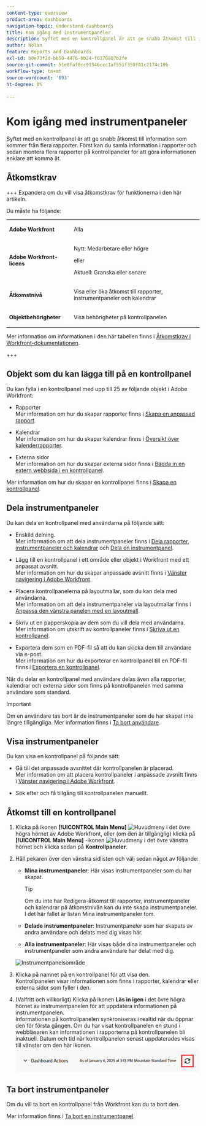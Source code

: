 ```yaml
---
content-type: overview
product-area: dashboards
navigation-topic: understand-dashboards
title: Kom igång med instrumentpaneler
description: Syftet med en kontrollpanel är att ge snabb åtkomst till information. Du kan samla information i rapporter och sedan placera dem på kontrollpaneler för att göra informationen enklare att komma åt.
author: Nolan
feature: Reports and Dashboards
exl-id: b0e73f2d-bb50-4476-bb24-f0378807b2fe
source-git-commit: 51e8faf8cc91546ccc1af551f359f81c2174c19b
workflow-type: tm+mt
source-wordcount: '693'
ht-degree: 0%

---
```


# Kom igång med instrumentpaneler

<!-- Audited: 1/2024 -->

Syftet med en kontrollpanel är att ge snabb åtkomst till information som kommer från flera rapporter. Först kan du samla information i rapporter och sedan montera flera rapporter på kontrollpaneler för att göra informationen enklare att komma åt.

## Åtkomstkrav

+++ Expandera om du vill visa åtkomstkrav för funktionerna i den här artikeln.

Du måste ha följande:

<table style="table-layout:auto">
 <col> 
 </col> 
 <col> 
 </col> 
 <tbody> 
  <tr> 
   <td> <p><strong>Adobe Workfront</strong></p> </td> 
   <td>Alla</td> 
  </tr> 
  <tr> 
   <td> <p><strong>Adobe Workfront-licens</strong></p> </td> 
   <td> <p>Nytt: Medarbetare eller högre</p><p>eller</p><p>Aktuell: Granska eller senare</p> </td> 
  </tr> 
  <tr> 
   <td><strong>Åtkomstnivå</strong> </td> 
   <td> <p>Visa eller öka åtkomst till rapporter, instrumentpaneler och kalendrar</p> </td> 
  </tr> 
  <tr> 
   <td> <p><strong>Objektbehörigheter</strong> </p> </td> 
   <td> <p>Visa behörigheter på kontrollpanelen</p>  </td> 
  </tr> 
 </tbody> 
</table>

Mer information om informationen i den här tabellen finns i [Åtkomstkrav i Workfront-dokumentationen](/help/quicksilver/administration-and-setup/add-users/access-levels-and-object-permissions/access-level-requirements-in-documentation.md).

+++

## Objekt som du kan lägga till på en kontrollpanel

Du kan fylla i en kontrollpanel med upp till 25 av följande objekt i Adobe Workfront:

* Rapporter\
  Mer information om hur du skapar rapporter finns i [Skapa en anpassad rapport](../../../reports-and-dashboards/reports/creating-and-managing-reports/create-custom-report.md).

* Kalendrar\
  Mer information om hur du skapar kalendrar finns i [Översikt över kalenderrapporter](../../../reports-and-dashboards/reports/calendars/calendar-reports-overview.md).

* Externa sidor\
  Mer information om hur du skapar externa sidor finns i [Bädda in en extern webbsida i en kontrollpanel](../../../reports-and-dashboards/dashboards/creating-and-managing-dashboards/embed-external-web-page-dashboard.md).

Mer information om hur du skapar en kontrollpanel finns i [Skapa en kontrollpanel](../../../reports-and-dashboards/dashboards/creating-and-managing-dashboards/create-dashboard.md).

## Dela instrumentpaneler

Du kan dela en kontrollpanel med användarna på följande sätt:

* Enskild delning.\
  Mer information om att dela instrumentpaneler finns i [Dela rapporter, instrumentpaneler och kalendrar](../../../workfront-basics/grant-and-request-access-to-objects/permissions-reports-dashboards-calendars.md) och [Dela en instrumentpanel](../../../reports-and-dashboards/dashboards/creating-and-managing-dashboards/share-dashboard.md).

* Lägg till en kontrollpanel i ett område eller objekt i Workfront med ett anpassat avsnitt.\
  Mer information om hur du skapar anpassade avsnitt finns i [Vänster navigering i Adobe Workfront](../../../workfront-basics/the-new-workfront-experience/simplified-left-navigation.md).

* Placera kontrollpanelerna på layoutmallar, som du kan dela med användarna.\
  Mer information om att dela instrumentpaneler via layoutmallar finns i [Anpassa den vänstra panelen med en layoutmall](../../../administration-and-setup/customize-workfront/use-layout-templates/customize-left-panel.md).

* Skriv ut en papperskopia av dem som du vill dela med användarna.\
  Mer information om utskrift av kontrollpaneler finns i [Skriva ut en kontrollpanel](../../../reports-and-dashboards/dashboards/creating-and-managing-dashboards/print-dashboard.md).

* Exportera dem som en PDF-fil så att du kan skicka dem till användare via e-post.\
  Mer information om hur du exporterar en kontrollpanel till en PDF-fil finns i [Exportera en kontrollpanel](../../../reports-and-dashboards/dashboards/creating-and-managing-dashboards/export-dashboard.md).

När du delar en kontrollpanel med användare delas även alla rapporter, kalendrar och externa sidor som finns på kontrollpanelen med samma användare som standard.

>[!IMPORTANT]
>
>Om en användare tas bort är de instrumentpaneler som de har skapat inte längre tillgängliga. Mer information finns i [Ta bort användare](../../../administration-and-setup/add-users/create-and-manage-users/delete-a-user.md).

## Visa instrumentpaneler

Du kan visa en kontrollpanel på följande sätt:

* Gå till det anpassade avsnittet där kontrollpanelen är placerad.\
  Mer information om att placera kontrollpaneler i anpassade avsnitt finns i [Vänster navigering i Adobe Workfront](../../../workfront-basics/the-new-workfront-experience/simplified-left-navigation.md).

* Sök efter och få tillgång till kontrollpanelen manuellt.

## Åtkomst till en kontrollpanel

1. Klicka på ikonen **[!UICONTROL Main Menu]** ![Huvudmeny](/help/_includes/assets/main-menu-icon.png) i det övre högra hörnet av Adobe Workfront, eller (om den är tillgänglig) klicka på **[!UICONTROL Main Menu]** -ikonen ![Huvudmeny](/help/_includes/assets/main-menu-icon-left-nav.png) i det övre vänstra hörnet och klicka sedan på **Kontrollpaneler**.
1. Håll pekaren över den vänstra sidlisten och välj sedan något av följande:

   * **Mina instrumentpaneler**: Här visas instrumentpaneler som du har skapat.

     >[!TIP]
     >
     >Om du inte har Redigera-åtkomst till rapporter, instrumentpaneler och kalendrar på åtkomstnivån kan du inte skapa instrumentpaneler. I det här fallet är listan Mina instrumentpaneler tom.

   * **Delade instrumentpaneler**: Instrumentpaneler som har skapats av andra användare och delats med dig visas här.
   * **Alla instrumentpaneler**: Här visas både dina instrumentpaneler och instrumentpaneler som andra användare har delat med dig.

   ![Instrumentpanelsområde](assets/dashboards-area.png)

1. Klicka på namnet på en kontrollpanel för att visa den.\
   Kontrollpanelen visar informationen som finns i rapporter, kalendrar eller externa sidor som fyller i den.
1. (Valfritt och villkorligt) Klicka på ikonen **Läs in igen** i det övre högra hörnet av instrumentpanelen för att uppdatera informationen på instrumentpanelen.\
   Informationen på kontrollpanelen synkroniseras i realtid när du öppnar den för första gången. Om du har visat kontrollpanelen en stund i webbläsaren kan informationen i rapporterna på kontrollpanelen bli inaktuell. Datum och tid när kontrollpanelen senast uppdaterades visas till vänster om den här ikonen.\
   ![Läs in ikonen igen](assets/dashboard-reload-icon.png)

## Ta bort instrumentpaneler

Om du vill ta bort en kontrollpanel från Workfront kan du ta bort den.

Mer information finns i [Ta bort en instrumentpanel](../../../reports-and-dashboards/dashboards/creating-and-managing-dashboards/delete-dashboard.md).
